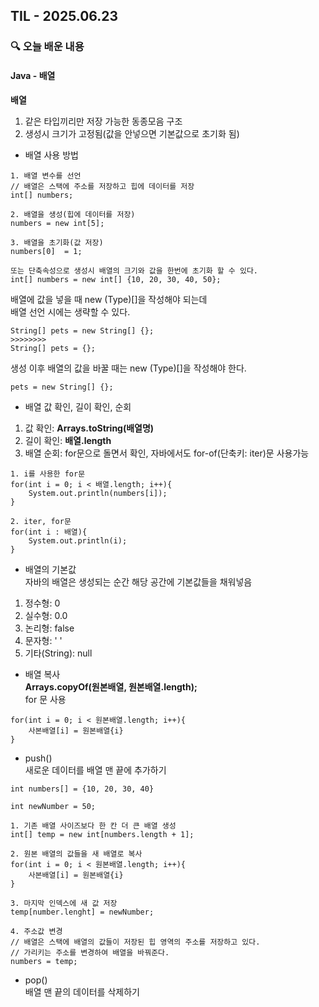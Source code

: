## TIL - 2025.06.23

### 🔍 오늘 배운 내용

#### Java - 배열

**배열**<br>
1. 같은 타입끼리만 저장 가능한 동종모음 구조
2. 생성시 크기가 고정됨(값을 안넣으면 기본값으로 초기화 됨)

- 배열 사용 방법<br>
```
1. 배열 변수를 선언
// 배열은 스택에 주소를 저장하고 힙에 데이터를 저장
int[] numbers;

2. 배열을 생성(힙에 데이터를 저장)
numbers = new int[5];

3. 배열을 초기화(값 저장)
numbers[0]  = 1;

또는 단축속성으로 생성시 배열의 크기와 값을 한번에 초기화 할 수 있다.
int[] numbers = new int[] {10, 20, 30, 40, 50};
```

배열에 값을 넣을 때 new (Type)[]을 작성해야 되는데<br>
배열 선언 시에는 생략할 수 있다.
```
String[] pets = new String[] {};
>>>>>>>>
String[] pets = {};
```
생성 이후 배열의 값을 바꿀 때는 new (Type)[]을 작성해야 한다.
```
pets = new String[] {};
```

- 배열 값 확인, 길이 확인, 순회
1. 값 확인: **Arrays.toString(배열명)**
2. 길이 확인: **배열.length**
3. 배열 순회: for문으로 돌면서 확인, 자바에서도 for-of(단축키: iter)문 사용가능
```
1. i를 사용한 for문
for(int i = 0; i < 배열.length; i++){
    System.out.println(numbers[i]);
}

2. iter, for문
for(int i : 배열){
    System.out.println(i);
}
```

- 배열의 기본값<br>
자바의 배열은 생성되는 순간 해당 공간에 기본값들을 채워넣음
1. 정수형: 0
2. 실수형: 0.0
3. 논리형: false
4. 문자형: ' '
5. 기타(String): null

- 배열 복사<br>
**Arrays.copyOf(원본배열, 원본배열.length);**<br>
for 문 사용
```
for(int i = 0; i < 원본배열.length; i++){
    사본배열[i] = 원본배열{i}
}
```

- push()<br>
새로운 데이터를 배열 맨 끝에 추가하기 
```
int numbers[] = {10, 20, 30, 40}

int newNumber = 50;

1. 기존 배열 사이즈보다 한 칸 더 큰 배열 생성
int[] temp = new int[numbers.length + 1];

2. 원본 배열의 값들을 새 배열로 복사
for(int i = 0; i < 원본배열.length; i++){
    사본배열[i] = 원본배열{i}
}

3. 마지막 인덱스에 새 값 저장
temp[number.lenght] = newNumber;

4. 주소값 변경
// 배열은 스택에 배열의 값들이 저장된 힙 영역의 주소를 저장하고 있다.
// 가리키는 주소를 변경하여 배열을 바꿔준다.
numbers = temp;
```

- pop()<br>
배열 맨 끝의 데이터를 삭제하기







